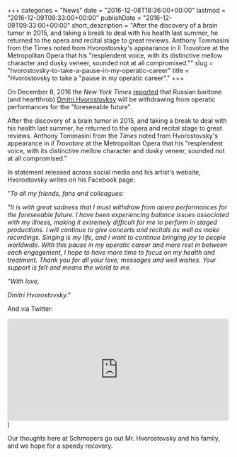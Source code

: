 +++
categories = "News"
date = "2016-12-08T18:36:00+00:00"
lastmod = "2016-12-09T09:33:00+00:00"
publishDate = "2016-12-09T09:33:00+00:00"
short_description = "After the discovery of a brain tumor in 2015, and taking a break to deal with his health last summer, he returned to the opera and recital stage to great reviews. Anthony Tommasini from the Times noted from Hvorostovsky's appearance in Il Trovotore at the Metropolitan Opera that his \"resplendent voice, with its distinctive mellow character and dusky veneer, sounded not at all compromised.\""
slug = "hvorostovsky-to-take-a-pause-in-my-operatic-career"
title = "Hvorostovsky to take a &quot;pause in my operatic career&quot;."
+++

On December 8, 2016 the *New York Times* [reported](http://www.nytimes.com/2016/12/08/arts/music/dmitri-hvorostovsky-citing-brain-tumor-withdraws-from-opera.html?_r=0) that Russian baritone (and heartthrob) [Dmitri Hvorostovksy](/scene/people/dmitri-hvorostovsky/) will be withdrawing from operatic performances for the "foreseeable future".

After the discovery of a brain tumor in 2015, and taking a break to deal with his health last summer, he returned to the opera and recital stage to great reviews. Anthony Tommasini from the *Times* noted from Hvorostovsky's appearance in *Il Trovotore* at the Metropolitan Opera that his "resplendent voice, with its distinctive mellow character and dusky veneer, sounded not at all compromised."

In statement released across social media and his artist's website, Hvorostovsky writes on his Facebook page:

*"To all my friends, fans and colleagues:*

*"It is with great sadness that I must withdraw from opera performances for the foreseeable future. I have been experiencing balance issues associated with my illness, making it extremely difficult for me to perform in staged productions.
I will continue to give concerts and recitals as well as make recordings. Singing is my life, and I want to continue bringing joy to people worldwide.
With this pause in my operatic career and more rest in between each engagement, I hope to have more time to focus on my health and treatment.
Thank you for all your love, messages and well wishes. Your support is felt and means the world to me.*

*"With love,*

*Dmitri Hvorostovsky."*

And via Twitter:

<iframe src="https://www.facebook.com/plugins/post.php?href=https%3A%2F%2Fwww.facebook.com%2FHvorostovsky%2Fposts%2F10157863934845300&width=500" width="500" height="230" style="border:none;overflow:hidden" scrolling="no" frameborder="0" allowTransparency="true"></iframe>)

Our thoughts here at Schmopera go out Mr. Hvorostovsky and his family, and we hope for a speedy recovery.
